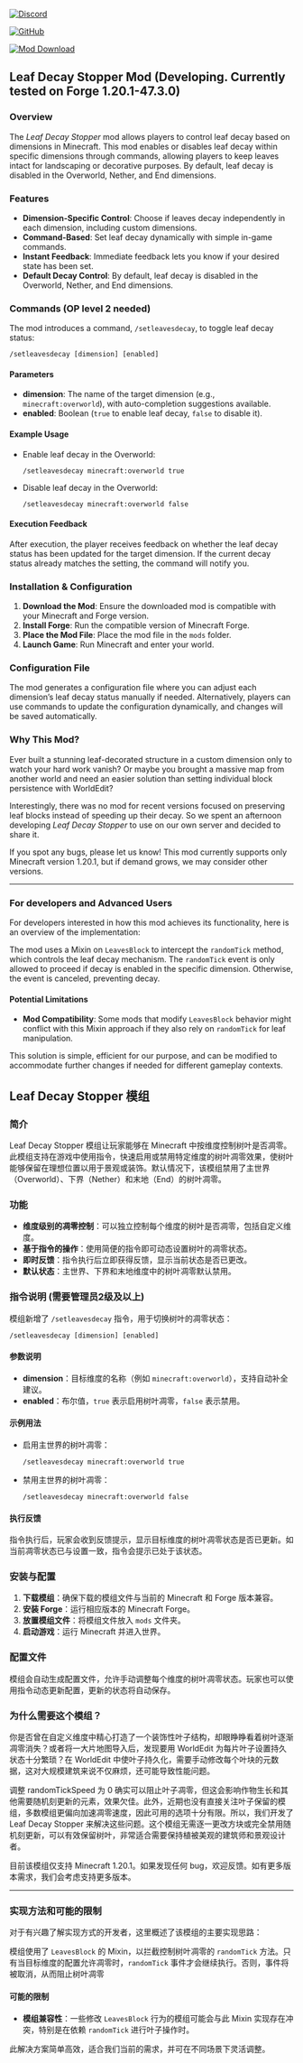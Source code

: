 [![Discord](https://img.shields.io/badge/Join-Discord-7289DA?logo=discord&logoColor=white)](https://discord.gg/nQpq2rAA)

[![GitHub](https://img.shields.io/badge/Source%20Code-GitHub-181717?logo=github&logoColor=white)](https://github.com/crabsatellite/leaf_decay_stopper)

[![Mod Download](https://img.shields.io/badge/Download-Mod-FFB119?logo=curseforge&logoColor=white)](https://www.curseforge.com/minecraft/mc-mods/leafdecaystopper)

## Leaf Decay Stopper Mod (Developing. Currently tested on Forge 1.20.1-47.3.0)

### Overview
The *Leaf Decay Stopper* mod allows players to control leaf decay based on dimensions in Minecraft. This mod enables or disables leaf decay within specific dimensions through commands, allowing players to keep leaves intact for landscaping or decorative purposes. By default, leaf decay is disabled in the Overworld, Nether, and End dimensions.

### Features

- **Dimension-Specific Control**: Choose if leaves decay independently in each dimension, including custom dimensions.
- **Command-Based**: Set leaf decay dynamically with simple in-game commands.
- **Instant Feedback**: Immediate feedback lets you know if your desired state has been set.
- **Default Decay Control**: By default, leaf decay is disabled in the Overworld, Nether, and End dimensions.

### Commands (OP level 2 needed)

The mod introduces a command, `/setleavesdecay`, to toggle leaf decay status:

```
/setleavesdecay [dimension] [enabled]
```

#### Parameters

- **dimension**: The name of the target dimension (e.g., `minecraft:overworld`), with auto-completion suggestions available.
- **enabled**: Boolean (`true` to enable leaf decay, `false` to disable it).

#### Example Usage

- Enable leaf decay in the Overworld:
  ```
  /setleavesdecay minecraft:overworld true
  ```

- Disable leaf decay in the Overworld:
  ```
  /setleavesdecay minecraft:overworld false
  ```

#### Execution Feedback
After execution, the player receives feedback on whether the leaf decay status has been updated for the target dimension. If the current decay status already matches the setting, the command will notify you.

### Installation & Configuration

1. **Download the Mod**: Ensure the downloaded mod is compatible with your Minecraft and Forge version.
2. **Install Forge**: Run the compatible version of Minecraft Forge.
3. **Place the Mod File**: Place the mod file in the `mods` folder.
4. **Launch Game**: Run Minecraft and enter your world.

### Configuration File

The mod generates a configuration file where you can adjust each dimension’s leaf decay status manually if needed. Alternatively, players can use commands to update the configuration dynamically, and changes will be saved automatically.

### Why This Mod?

Ever built a stunning leaf-decorated structure in a custom dimension only to watch your hard work vanish? Or maybe you brought a massive map from another world and need an easier solution than setting individual block persistence with WorldEdit?

Interestingly, there was no mod for recent versions focused on preserving leaf blocks instead of speeding up their decay. So we spent an afternoon developing *Leaf Decay Stopper* to use on our own server and decided to share it.

If you spot any bugs, please let us know! This mod currently supports only Minecraft version 1.20.1, but if demand grows, we may consider other versions.

---

### For developers and Advanced Users

For developers interested in how this mod achieves its functionality, here is an overview of the implementation:

The mod uses a Mixin on `LeavesBlock` to intercept the `randomTick` method, which controls the leaf decay mechanism. The `randomTick` event is only allowed to proceed if decay is enabled in the specific dimension. Otherwise, the event is canceled, preventing decay. 

#### Potential Limitations

- **Mod Compatibility**: Some mods that modify `LeavesBlock` behavior might conflict with this Mixin approach if they also rely on `randomTick` for leaf manipulation.

This solution is simple, efficient for our purpose, and can be modified to accommodate further changes if needed for different gameplay contexts.

## Leaf Decay Stopper 模组

### 简介
Leaf Decay Stopper 模组让玩家能够在 Minecraft 中按维度控制树叶是否凋零。此模组支持在游戏中使用指令，快速启用或禁用特定维度的树叶凋零效果，使树叶能够保留在理想位置以用于景观或装饰。默认情况下，该模组禁用了主世界（Overworld）、下界（Nether）和末地（End）的树叶凋零。

### 功能

- **维度级别的凋零控制**：可以独立控制每个维度的树叶是否凋零，包括自定义维度。
- **基于指令的操作**：使用简便的指令即可动态设置树叶的凋零状态。
- **即时反馈**：指令执行后立即获得反馈，显示当前状态是否已更改。
- **默认状态**：主世界、下界和末地维度中的树叶凋零默认禁用。

### 指令说明 (需要管理员2级及以上)

模组新增了 `/setleavesdecay` 指令，用于切换树叶的凋零状态：

```
/setleavesdecay [dimension] [enabled]
```

#### 参数说明

- **dimension**：目标维度的名称（例如 `minecraft:overworld`），支持自动补全建议。
- **enabled**：布尔值，`true` 表示启用树叶凋零，`false` 表示禁用。

#### 示例用法

- 启用主世界的树叶凋零：
  ```
  /setleavesdecay minecraft:overworld true
  ```

- 禁用主世界的树叶凋零：
  ```
  /setleavesdecay minecraft:overworld false
  ```

#### 执行反馈
指令执行后，玩家会收到反馈提示，显示目标维度的树叶凋零状态是否已更新。如当前凋零状态已与设置一致，指令会提示已处于该状态。

### 安装与配置

1. **下载模组**：确保下载的模组文件与当前的 Minecraft 和 Forge 版本兼容。
2. **安装 Forge**：运行相应版本的 Minecraft Forge。
3. **放置模组文件**：将模组文件放入 `mods` 文件夹。
4. **启动游戏**：运行 Minecraft 并进入世界。

### 配置文件

模组会自动生成配置文件，允许手动调整每个维度的树叶凋零状态。玩家也可以使用指令动态更新配置，更新的状态将自动保存。

### 为什么需要这个模组？

你是否曾在自定义维度中精心打造了一个装饰性叶子结构，却眼睁睁看着树叶逐渐凋零消失？或者将一大片地图导入后，发现要用 WorldEdit 为每片叶子设置持久状态十分繁琐？在 WorldEdit 中使叶子持久化，需要手动修改每个叶块的元数据，这对大规模建筑来说不仅麻烦，还可能导致性能问题。

调整 randomTickSpeed 为 0 确实可以阻止叶子凋零，但这会影响作物生长和其他需要随机刻更新的元素，效果欠佳。此外，近期也没有直接关注叶子保留的模组，多数模组更偏向加速凋零速度，因此可用的选项十分有限。所以，我们开发了 Leaf Decay Stopper 来解决这些问题。这个模组无需逐一更改方块或完全禁用随机刻更新，可以有效保留树叶，非常适合需要保持植被美观的建筑师和景观设计者。

目前该模组仅支持 Minecraft 1.20.1。如果发现任何 bug，欢迎反馈。如有更多版本需求，我们会考虑支持更多版本。

---

### 实现方法和可能的限制

对于有兴趣了解实现方式的开发者，这里概述了该模组的主要实现思路：

模组使用了 `LeavesBlock` 的 Mixin，以拦截控制树叶凋零的 `randomTick` 方法。只有当目标维度的配置允许凋零时，`randomTick` 事件才会继续执行。否则，事件将被取消，从而阻止树叶凋零

#### 可能的限制

- **模组兼容性**：一些修改 `LeavesBlock` 行为的模组可能会与此 Mixin 实现存在冲突，特别是在依赖 `randomTick` 进行叶子操作时。

此解决方案简单高效，适合我们当前的需求，并可在不同场景下灵活调整。

